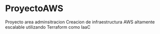 # ProyectoAWS
Proyecto area adminsitracion
Creacion de infraestructura AWS altamente escalable utilizando Terraform como IaaC
